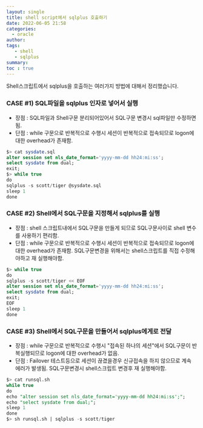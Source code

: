 ```yaml
---
layout: single
title: shell script에서 sqlplus 호출하기
date: 2022-06-05 21:58
categories: 
  - oracle
author: 
tags: 
   - shell
   - sqlplus
summary: 
toc : true
---
```


Shell스크립트에서 sqlplus을 호출하는 여러가지 방법에 대해서 정리했습니다. 

### CASE #1)  SQL파일을 sqlplus 인자로 넣어서 실행

- 장점 : SQL파일과 Shell구문 분리되어있어서 SQL구문 변경시 sql파일만 수정하면 됨.
- 단점 : while 구문으로 반복적으로 수행시 세션이 반복적으로 접속되므로 logon에 대한 overhead가 존재함.

```sql
$> cat sysdate.sql
alter session set nls_date_format='yyyy-mm-dd hh24:mi:ss';
select sysdate from dual;
exit; 
$> while true
do 
sqlplus -s scott/tiger @sysdate.sql
sleep 1
done
```


### CASE #2) Shell에서 SQL구문을 지정해서 sqlplus를 실행 

- 장점 : shell 스크립트내에서 SQL구문을 만들게 되므로 SQL구문사이로 shell 변수를 사용하기 편리함.
- 단점 : while 구문으로 반복적으로 수행시 세션이 반복적으로 접속되므로 logon에 대한 overhead가 존재함. SQL구문변경을 위해서는 shell스크립트를 직접 수정해야하고 재 실행해야함.
 
```sql
$> while true 
do
sqlplus -s scott/tiger << EOF
alter session set nls_date_format='yyyy-mm-dd hh24:mi:ss';
select sysdate from dual;
exit;
EOF
sleep 1
done
```
 
### CASE #3) Shell에서 SQL구문을 만들어서 sqlplus에게로 전달 
- 장점 : while 구문으로 반복적으로 수행시 "접속된 하나의 세션"에서 SQL구문이 반복실행되므로 logon에 대한 overhead가 없음.
- 단점 : Failover 테스트등으로 세션이 끊겼을경우 신규접속을 하지 않으므로 계속 에러가 발생됨. SQL구문변경시 shell스크립트 변경후 재 실행해야함.

```sql
$> cat runsql.sh
while true 
do
echo "alter session set nls_date_format='yyyy-mm-dd hh24:mi:ss';";
echo "select sysdate from dual;";
sleep 1
done
$> sh runsql.sh | sqlplus -s scott/tiger 
```
